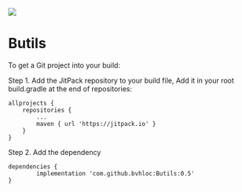 [![](https://jitpack.io/v/bvhloc/Butils.svg)](https://jitpack.io/#bvhloc/Butils)
# Butils

To get a Git project into your build:

Step 1. Add the JitPack repository to your build file, Add it in your root build.gradle at the end of repositories:

	allprojects {
		repositories {
			...
			maven { url 'https://jitpack.io' }
		}
	}
  
  
Step 2. Add the dependency

	dependencies {
	        implementation 'com.github.bvhloc:Butils:0.5'
	}
